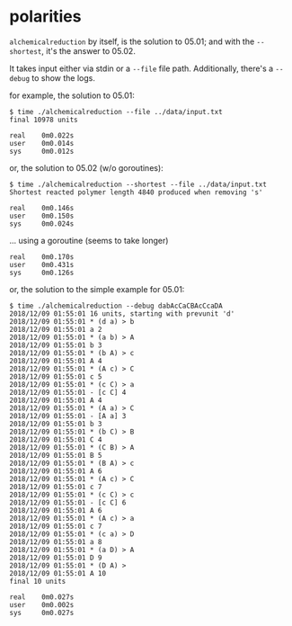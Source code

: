 # polarities

`alchemicalreduction` by itself, is the solution to 05.01; and with the `--shortest`, it's the answer to 05.02.

It takes input either via stdin or a `--file` file path.
Additionally, there's a `--debug` to show the logs.


for example, the solution to 05.01:

```
$ time ./alchemicalreduction --file ../data/input.txt 
final 10978 units

real    0m0.022s
user    0m0.014s
sys     0m0.012s
```

or, the solution to 05.02 (w/o goroutines):

```
$ time ./alchemicalreduction --shortest --file ../data/input.txt 
Shortest reacted polymer length 4840 produced when removing 's'

real    0m0.146s
user    0m0.150s
sys     0m0.024s
```

... using a goroutine (seems to take longer)

```
real    0m0.170s
user    0m0.431s
sys     0m0.126s
```

or, the solution to the simple example for 05.01:

```
$ time ./alchemicalreduction --debug dabAcCaCBAcCcaDA
2018/12/09 01:55:01 16 units, starting with prevunit 'd'
2018/12/09 01:55:01 * (d a) > b
2018/12/09 01:55:01 a 2
2018/12/09 01:55:01 * (a b) > A
2018/12/09 01:55:01 b 3
2018/12/09 01:55:01 * (b A) > c
2018/12/09 01:55:01 A 4
2018/12/09 01:55:01 * (A c) > C
2018/12/09 01:55:01 c 5
2018/12/09 01:55:01 * (c C) > a
2018/12/09 01:55:01 - [c C] 4
2018/12/09 01:55:01 A 4
2018/12/09 01:55:01 * (A a) > C
2018/12/09 01:55:01 - [A a] 3
2018/12/09 01:55:01 b 3
2018/12/09 01:55:01 * (b C) > B
2018/12/09 01:55:01 C 4
2018/12/09 01:55:01 * (C B) > A
2018/12/09 01:55:01 B 5
2018/12/09 01:55:01 * (B A) > c
2018/12/09 01:55:01 A 6
2018/12/09 01:55:01 * (A c) > C
2018/12/09 01:55:01 c 7
2018/12/09 01:55:01 * (c C) > c
2018/12/09 01:55:01 - [c C] 6
2018/12/09 01:55:01 A 6
2018/12/09 01:55:01 * (A c) > a
2018/12/09 01:55:01 c 7
2018/12/09 01:55:01 * (c a) > D
2018/12/09 01:55:01 a 8
2018/12/09 01:55:01 * (a D) > A
2018/12/09 01:55:01 D 9
2018/12/09 01:55:01 * (D A) > 
2018/12/09 01:55:01 A 10
final 10 units

real    0m0.027s
user    0m0.002s
sys     0m0.027s
```


